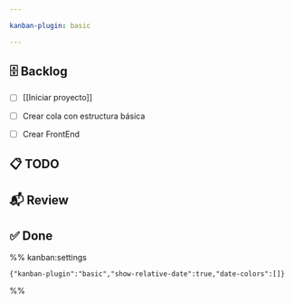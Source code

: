 ```yaml
---

kanban-plugin: basic

---
```


## 🗄️ Backlog

- [ ] [[Iniciar proyecto]]
- [ ] Crear cola con estructura básica
- [ ] Crear FrontEnd


## 📋 TODO



## 📬 Review



## ✅ Done





%% kanban:settings
```
{"kanban-plugin":"basic","show-relative-date":true,"date-colors":[]}
```
%%